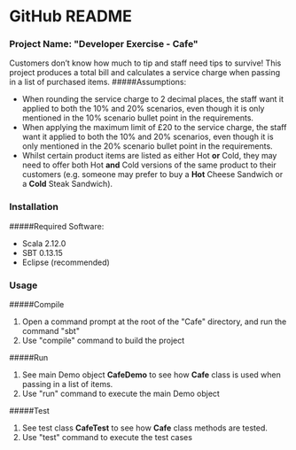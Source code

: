 # GitHub README

### Project Name: "Developer Exercise - Cafe"
Customers don’t know how much to tip and staff need tips to survive! This project produces a total bill and calculates a service charge when passing in a list of purchased items.
#####Assumptions:
* When rounding the service charge to 2 decimal places, the staff want it applied to both the 10% and 20% scenarios, even though it is only mentioned in the 10% scenario bullet point in the requirements.
* When applying the maximum limit of £20 to the service charge, the staff want it applied to both the 10% and 20% scenarios, even though it is only mentioned in the 20% scenario bullet point in the requirements.
* Whilst certain product items are listed as either Hot **or** Cold, they may need to offer both Hot **and** Cold versions of the same product to their customers (e.g. someone may prefer to buy a **Hot** Cheese Sandwich or a **Cold** Steak Sandwich).


### Installation
#####Required Software:
* Scala 2.12.0
* SBT 0.13.15
* Eclipse (recommended)

### Usage
#####Compile
1. Open a command prompt at the root of the "Cafe" directory, and run the command "sbt"
1. Use "compile" command to build the project

#####Run
1. See main Demo object **CafeDemo** to see how **Cafe** class is used when passing in a list of items.
1. Use "run" command to execute the main Demo object

#####Test
1. See test class **CafeTest** to see how **Cafe** class methods are tested.
1. Use "test" command to execute the test cases
